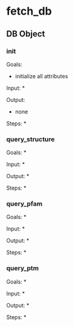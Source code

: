 # fetch_db

## DB Object

### init
Goals:
* initialize all attributes

Input:
* 

Output:
* none

Steps:
* 

### query_structure
Goals:
* 

Input:
*

Output:
* 

Steps:
* 

### query_pfam
Goals:
* 

Input:
*

Output:
* 

Steps:
* 

### query_ptm
Goals:
* 

Input:
*

Output:
* 

Steps:
* 
